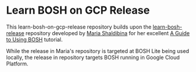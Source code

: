# Learn BOSH on GCP Release

This learn-bosh-on-gcp-release repository builds upon the
[learn-bosh-release](https://github.com/mariash/learn-bosh-release) repository developed by
[Maria Shaldibina](https://github.com/mariash) for her excellent
[A Guide to Using BOSH](http://mariash.github.io/learn-bosh/) tutorial.

While the release in Maria's repository is targeted at BOSH Lite being used locally, the release in repository targets
BOSH running in Google Cloud Platform.
